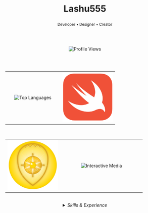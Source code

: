 <div align="center">
  
  # Lashu555
  
  <sub>Developer • Designer • Creator</sub>
  
  <br><br>
  
  <!-- Minimalist Stats -->
  <img height="25" src="https://komarev.com/ghpvc/?username=lashu555&style=flat-square&color=grey" alt="Profile Views">
  
  <br><br>
  
  <!-- Languages & Skills -->
  <table width="100%">
    <tr>
      <td width="50%" align="center">
        <img height="160" src="https://github-readme-stats.vercel.app/api/top-langs/?username=lashu555&layout=compact&hide_border=true&title_color=58a6ff&text_color=8b949e&bg_color=00000000" alt="Top Languages">
      </td>
      <td width="50%" align="center">
        <img height="160" src="https://github.com/devicons/devicon/blob/master/icons/swift/swift-original.svg" alt="Swift">
      </td>
    </tr>
  </table>
  
  <br>
  
  <!-- Portfolio -->
  <table width="100%">
    <tr>
      <td width="40%" align="center" valign="middle">
        <img width="160" src="https://github.com/lashu555/lashu555/blob/main/enhanced-golden-emblem.svg" alt="Golden Emblem">
      </td>
      <td width="60%" align="center" valign="middle">
        <img width="240" src="https://media.giphy.com/media/3o7btNsz6KhCnhdWSY/giphy.gif?cid=790b7611zi87cp6lbjf6bkjube9nyhygcmi7i52kbx32b3by&ep=v1_gifs_search&rid=giphy.gif&ct=g" alt="Interactive Media">
      </td>
    </tr>
  </table>
  
  <br>
  
  <!-- Skills -->
  <details>
    <summary><i>Skills & Experience</i></summary>
    <br>
    <table width="100%">
      <tr>
        <td align="center"><b>Frontend</b></td>
        <td align="center"><b>Backend</b></td>
        <td align="center"><b>Mobile</b></td>
        <td align="center"><b>Design</b></td>
      </tr>
      <tr>
        <td align="center">HTML/CSS<br>React<br>Angular</td>
        <td align="center">Node.js<br>Python<br>Java</td>
        <td align="center">Swift<br>Flutter<br>Kotlin</td>
        <td align="center">UI/UX<br>Figma<br>Adobe XD</td>
      </tr>
    </table>
  </details>
  
</div>
